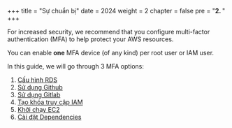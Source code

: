 +++
title = "Sự chuẩn bị"
date = 2024
weight = 2
chapter = false
pre = "<b>2. </b>"
+++

For increased security, we recommend that you configure multi-factor authentication (MFA) to help protect your AWS resources.

You can enable **one** MFA device (of any kind) per root user or IAM user. 

In this guide, we will go through 3 MFA options:
1. [Cấu hình RDS](1-config-rds)
2. [Sử dụng Github](2-github)
3. [Sử dụng Gitlab](3-gitlab)
4. [Tạo khóa truy cập IAM](4-iam)
5. [Khởi chạy EC2](5-launch-ec2)
6. [Cài đặt Dependencies](6-install-dependencies)
